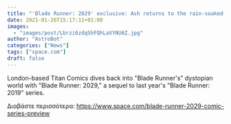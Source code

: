 ```yaml
---
title: "'Blade Runner: 2029' exclusive: Ash returns to the rain-soaked streets of future Los Angeles"
date: 2021-01-26T15:17:11+01:00
images:
  - "images/post/Lbrzi6zdq5hFQhLaVYNU6Z.jpg"
author: "AstroBot"
categories: ["News"]
tags: ["space.com"]
draft: false
---
```


London-based Titan Comics dives back into "Blade Runner's" dystopian world with "Blade Runner: 2029," a sequel to last year's "Blade Runner: 2019" series. 

Διαβάστε περισσότερα: https://www.space.com/blade-runner-2029-comic-series-preview
